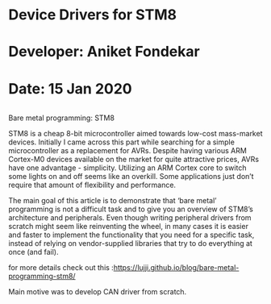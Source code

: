 ######
# Device Drivers for STM8
#
# Developer: Aniket Fondekar
#
# Date: 15 Jan 2020 
######

Bare metal programming: STM8 

STM8 is a cheap 8-bit microcontroller aimed towards low-cost mass-market devices. Initially I came across this part while searching for a simple microcontroller as a replacement for AVRs. Despite having various ARM Cortex-M0 devices available on the market for quite attractive prices, AVRs have one advantage - simplicity. Utilizing an ARM Cortex core to switch some lights on and off seems like an overkill. Some applications just don’t require that amount of flexibility and performance.

The main goal of this article is to demonstrate that ‘bare metal’ programming is not a difficult task and to give you an overview of STM8’s architecture and peripherals. Even though writing peripheral drivers from scratch might seem like reinventing the wheel, in many cases it is easier and faster to implement the functionality that you need for a specific task, instead of relying on vendor-supplied libraries that try to do everything at once (and fail).

for more details check out this :https://lujji.github.io/blog/bare-metal-programming-stm8/



Main motive was to develop CAN driver from scratch.

